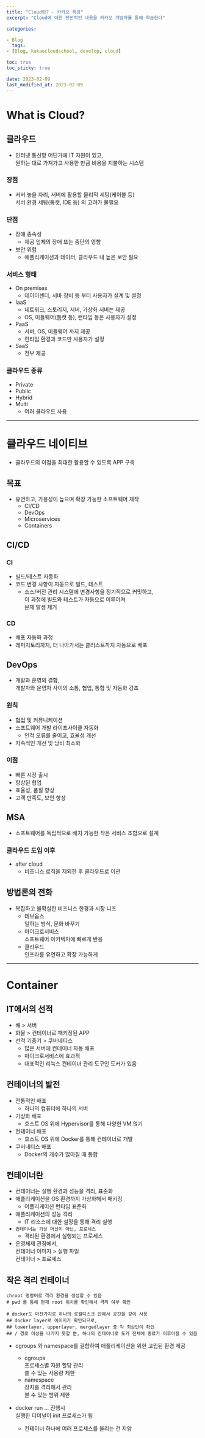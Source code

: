 ```yaml
---
title: "Cloud란? - 카카오 특강"
excerpt: "Cloud에 대한 전반적인 내용을 카카오 개발자를 통해 학습한다"

categories:

- Blog
  tags:
- [Blog, kakaocloudschool, develop, cloud]

toc: true
toc_sticky: true

date: 2023-02-09
last_modified_at: 2023-02-09
---
```


# What is Cloud?

## 클라우드

- 인터넷 통신망 어딘가에 IT 자원이 있고,  
  원하는 대로 가져가고 사용한 만큼 비용을 지불하는 시스템

### 장점

- 서버 놓을 자리, 서버에 활용할 물리적 세팅(케이블 등)  
  서버 환경 세팅(톰캣, IDE 등) 의 고려가 불필요

### 단점

- 장애 종속성
  - 제공 업체의 장애 또는 중단의 영향
- 보안 위험
  - 애플리케이션과 데이터, 클라우드 내 높은 보안 필요

### 서비스 형태

- On premises
  - 데이터센터, 서바 장비 등 부터 사용자가 설계 및 설정
- IaaS
  - 네트워크, 스토리지, 서버, 가상화 서버는 제공
  - OS, 미들웨어(톰캣 등), 런타임 등은 사용자가 설정
- PaaS
  - 서버, OS, 미들웨어 까지 제공
  - 런타임 환경과 코드만 사용자가 설정
- SaaS
  - 전부 제공

### 클라우드 종류

- Private
- Public
- Hybrid
- Multi
  - 여러 클라우드 사용

---

# 클라우드 네이티브

- 클라우드의 이점을 최대한 활용할 수 있도록 APP 구축

## 목표

- 유연하고, 가용성이 높으며 확장 가능한 소프트웨어 제작
  - CI/CD
  - DevOps
  - Microservices
  - Containers

## CI/CD

### CI

- 빌드/테스트 자동화
- 코드 변경 사항이 자동으로 빌드, 테스트
  - 소스/버전 관리 시스템에 변경사항을 정기적으로 커밋하고,  
    이 과정에 빌드와 테스트가 자동으로 이루어져  
    문제 발생 제거

### CD

- 배포 자동화 과정
- 레퍼지토리까지, 더 나아가서는 클러스트까지 자동으로 배포

## DevOps

- 개발과 운영의 결합,  
  개발자와 운영자 사이의 소통, 협업, 통합 및 자동화 강조

### 원칙

- 협업 및 커뮤니케이션
- 소프트웨어 개발 라이프사이클 자동화
  - 인적 오류를 줄이고, 효율성 개선
- 지속적인 개선 및 낭비 최소화

### 이점

- 빠른 시장 출시
- 향상된 협업
- 효율성, 품질 향상
- 고객 만족도, 보안 항상

## MSA

- 소프트웨어를 독립적으로 배치 가능한 작은 서비스 조합으로 설계

### 클라우드 도입 이후

- after cloud
  - 비즈니스 로직을 제외한 후 클라우드로 이관

## 방법론의 전화

- 복잡하고 불확실한 비즈니스 한경과 시장 니즈
  - 데브옵스  
    일하는 방식, 문화 바꾸기
  - 마이크로서비스  
    소프트웨어 아키텍처에 빠르게 반응
  - 클라우드  
    인프라를 유연하고 확장 가능하게

---

# Container

## IT에서의 선적

- 배 > 서버
- 화물 > 컨테이너로 패키징된 APP
- 선적 기중기 > 쿠버네티스
  - 많은 서버에 컨테이너 자동 배포
  - 마이크로서비스에 효과적
  - 대표적인 리눅스 컨테이너 관리 도구인 도커가 있음

## 컨테이너의 발전

- 전통적인 배포
  - 하나의 컴퓨터에 하나의 서버
- 가상화 배포
  - 호스트 OS 위에 Hypervisor를 통해 다양한 VM 얹기
- 컨테이너 배포
  - 호스트 OS 위에 Docker를 통해 컨테이너로 개발
- 쿠버네티스 배포
  - Docker의 개수가 많아질 때 통합

## 컨테이너란

- 컨테이너는 실행 환경과 성능을 격리, 표준화
- 애플리케이션을 OS 환경까지 가상화해서 패키징
  - 어플리케이션 런타임 표준화
- 애플리케이션의 성능 격리
  - IT 리소스에 대한 설정을 통해 격리 실행
- `컨테이너는 가상 머신이 아닌, 프로세스`
  - 격리된 환경에서 실행되는 프로세스
- 운영체제 관점에서,  
  컨테이너 이미지 > 실행 파일  
  컨테이너 > 프로세스

## 작은 격리 컨테이너

```docker
chroot 명령어로 격리 환경을 생성할 수 있음
# pwd 를 통해 현재 root 위치를 확인해서 격리 여부 확인

# docker도 마찬가지로 하나의 로컬디스크 안에서 공간을 같이 사용
## docker layer로 이미지가 확인되므로,
## lowerlayer, upperlayer, mergedlayer 중 각 최상단이 확인
## / 경로 이상을 나가지 못할 뿐, 하나의 컨테이너로 도커 전체에 종료가 이루어질 수 있음
```

- cgroups 와 namespace를 결합하여 애플리케이션을 위한 고립된 환경 제공

  - cgroups  
    프로세스별 자원 할당 관리  
    쓸 수 있는 사용량 제한
  - namespace  
    장치를 격리해서 관리  
    볼 수 있는 범위 제한

- docker run ... 진행시  
  실행한 터미널이 init 프로세스가 됨
  - 컨테이너 하나에 여러 프로세스를 올리는 건 지양
